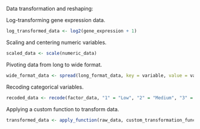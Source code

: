 Data transformation and reshaping:

Log-transforming gene expression data.

```R
log_transformed_data <- log2(gene_expression + 1)
```
Scaling and centering numeric variables.

```R
scaled_data <- scale(numeric_data)
```
Pivoting data from long to wide format.

```R
wide_format_data <- spread(long_format_data, key = variable, value = value)
```
Recoding categorical variables.

```R
recoded_data <- recode(factor_data, "1" = "Low", "2" = "Medium", "3" = "High")
```
Applying a custom function to transform data.

```R
transformed_data <- apply_function(raw_data, custom_transformation_function)
```
